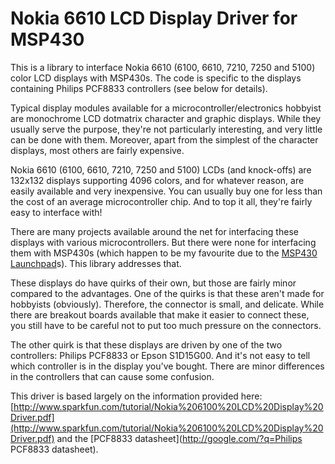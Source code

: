 Nokia 6610 LCD Display Driver for MSP430
=========================================

This is a library to interface Nokia 6610 (6100, 6610, 7210, 7250 and 5100) color LCD displays with MSP430s. The code is specific to the displays containing Philips PCF8833 controllers (see below for details).

Typical display modules available for a microcontroller/electronics hobbyist are monochrome LCD dotmatrix character and graphic displays.
While they usually serve the purpose, they're not particularly interesting, and very little can be done with them.
Moreover, apart from the simplest of the character displays, most others are fairly expensive.

Nokia 6610 (6100, 6610, 7210, 7250 and 5100) LCDs (and knock-offs) are 132x132 displays supporting 4096 colors, and for whatever reason, are easily available and very inexpensive.
You can usually buy one for less than the cost of an average microcontroller chip. And to top it all, they're fairly easy to interface with!

There are many projects available around the net for interfacing these displays with various microcontrollers. But there were none for interfacing them with MSP430s (which happen to be my favourite due to the [MSP430 Launchpad](http://processors.wiki.ti.com/index.php/MSP430_LaunchPad)s). This library addresses that.

These displays do have quirks of their own, but those are fairly minor compared to the advantages. One of the quirks is that these aren't made for hobbyists (obviously). Therefore, the connector is small, and delicate. While there are breakout boards available that make it easier to connect these, you still have to be careful not to put too much pressure on the connectors.

The other quirk is that these displays are driven by one of the two controllers: Philips PCF8833 or Epson S1D15G00. And it's not easy to tell which controller is in the display you've bought. There are minor differences in the controllers that can cause some confusion.

This driver is based largely on the information provided here: [http://www.sparkfun.com/tutorial/Nokia%206100%20LCD%20Display%20Driver.pdf](http://www.sparkfun.com/tutorial/Nokia%206100%20LCD%20Display%20Driver.pdf) and the [PCF8833 datasheet](http://google.com/?q=Philips PCF8833 datasheet).
